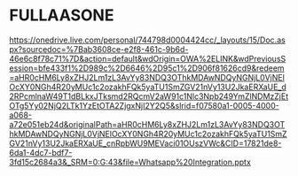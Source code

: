 # FULLAASONE


https://onedrive.live.com/personal/744798d0004424cc/_layouts/15/Doc.aspx?sourcedoc=%7Bab3608ce-e2f8-461c-9b6d-46e6c8f78c71%7D&action=default&wdOrigin=OWA%2ELINK&wdPreviousSession=bfe433f1%2D989c%2D6646%2D95c1%2D906f81626cd9&redeem=aHR0cHM6Ly8xZHJ2Lm1zL3AvYy83NDQ3OThkMDAwNDQyNGNjL0VjNElOcXY0NGh4R20yMUc1c2ozakhFQk5yaTU1SmZGV21nVy13U2JkaERXaUE_d2RPcmlnaW49T1dBLkxJTksmd2RQcmV2aW91c1Nlc3Npb249YmZlNDMzZjEtOTg5Yy02NjQ2LTk1YzEtOTA2ZjgxNjI2Y2Q5&slrid=f07580a1-0005-4000-a068-a72e051eb24d&originalPath=aHR0cHM6Ly8xZHJ2Lm1zL3AvYy83NDQ3OThkMDAwNDQyNGNjL0VjNElOcXY0NGh4R20yMUc1c2ozakhFQk5yaTU1SmZGV21nVy13U2JkaERXaUE_cnRpbWU9MEVaci01OUszVWc&CID=17821de8-6da1-4dc7-bdf7-3fd15c2684a3&_SRM=0:G:43&file=Whatsapp%20Integration.pptx